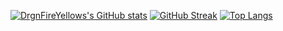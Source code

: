 [![DrgnFireYellows's GitHub stats](https://github-readme-stats.vercel.app/api?username=drgnfireyellow)](https://github.com/anuraghazra/github-readme-stats)
[![GitHub Streak](https://github-readme-streak-stats.herokuapp.com?user=DrgnFireYellow)](https://git.io/streak-stats)
[![Top Langs](https://github-readme-stats.vercel.app/api/top-langs/?username=DrgnFireYellow&layout=compact)](https://github.com/anuraghazra/github-readme-stats)
